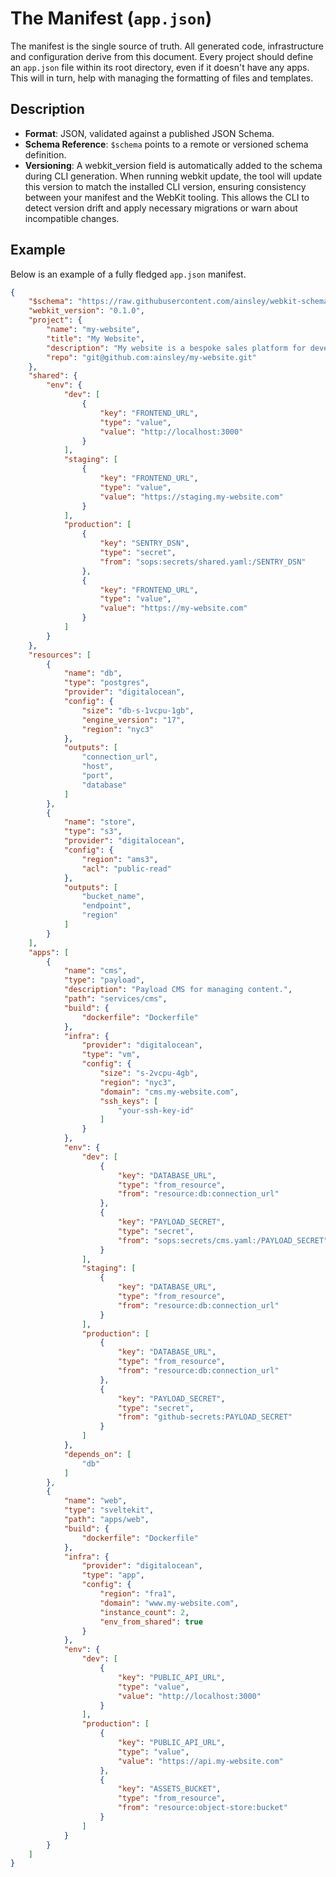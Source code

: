 # The Manifest (`app.json`)

The manifest is the single source of truth. All generated code, infrastructure and configuration derive from this
document. Every project should define an `app.json` file within its root directory, even if it doesn't have any apps.
This will in turn, help with managing the formatting of files and templates.

## Description

- **Format**: JSON, validated against a published JSON Schema.
- **Schema Reference**: `$schema` points to a remote or versioned schema definition.
- **Versioning**: A webkit_version field is automatically added to the schema during CLI generation. When running webkit
  update, the tool will update this version to match the installed CLI version, ensuring consistency between your
  manifest and the WebKit tooling. This allows the CLI to detect version drift and apply necessary migrations or warn
  about incompatible changes.

## Example

Below is an example of a fully fledged `app.json` manifest.

```json
{
    "$schema": "https://raw.githubusercontent.com/ainsley/webkit-schema/v1.0.0/schema.json",
    "webkit_version": "0.1.0",
    "project": {
        "name": "my-website",
        "title": "My Website",
        "description": "My website is a bespoke sales platform for developers and designers.",
        "repo": "git@github.com:ainsley/my-website.git"
    },
    "shared": {
        "env": {
            "dev": [
                {
                    "key": "FRONTEND_URL",
                    "type": "value",
                    "value": "http://localhost:3000"
                }
            ],
            "staging": [
                {
                    "key": "FRONTEND_URL",
                    "type": "value",
                    "value": "https://staging.my-website.com"
                }
            ],
            "production": [
                {
                    "key": "SENTRY_DSN",
                    "type": "secret",
                    "from": "sops:secrets/shared.yaml:/SENTRY_DSN"
                },
                {
                    "key": "FRONTEND_URL",
                    "type": "value",
                    "value": "https://my-website.com"
                }
            ]
        }
    },
    "resources": [
        {
            "name": "db",
            "type": "postgres",
            "provider": "digitalocean",
            "config": {
                "size": "db-s-1vcpu-1gb",
                "engine_version": "17",
                "region": "nyc3"
            },
            "outputs": [
                "connection_url",
                "host",
                "port",
                "database"
            ]
        },
        {
            "name": "store",
            "type": "s3",
            "provider": "digitalocean",
            "config": {
                "region": "ams3",
                "acl": "public-read"
            },
            "outputs": [
                "bucket_name",
                "endpoint",
                "region"
            ]
        }
    ],
    "apps": [
        {
            "name": "cms",
            "type": "payload",
            "description": "Payload CMS for managing content.",
            "path": "services/cms",
            "build": {
                "dockerfile": "Dockerfile"
            },
            "infra": {
                "provider": "digitalocean",
                "type": "vm",
                "config": {
                    "size": "s-2vcpu-4gb",
                    "region": "nyc3",
                    "domain": "cms.my-website.com",
                    "ssh_keys": [
                        "your-ssh-key-id"
                    ]
                }
            },
            "env": {
                "dev": [
                    {
                        "key": "DATABASE_URL",
                        "type": "from_resource",
                        "from": "resource:db:connection_url"
                    },
                    {
                        "key": "PAYLOAD_SECRET",
                        "type": "secret",
                        "from": "sops:secrets/cms.yaml:/PAYLOAD_SECRET"
                    }
                ],
                "staging": [
                    {
                        "key": "DATABASE_URL",
                        "type": "from_resource",
                        "from": "resource:db:connection_url"
                    }
                ],
                "production": [
                    {
                        "key": "DATABASE_URL",
                        "type": "from_resource",
                        "from": "resource:db:connection_url"
                    },
                    {
                        "key": "PAYLOAD_SECRET",
                        "type": "secret",
                        "from": "github-secrets:PAYLOAD_SECRET"
                    }
                ]
            },
            "depends_on": [
                "db"
            ]
        },
        {
            "name": "web",
            "type": "sveltekit",
            "path": "apps/web",
            "build": {
                "dockerfile": "Dockerfile"
            },
            "infra": {
                "provider": "digitalocean",
                "type": "app",
                "config": {
                    "region": "fra1",
                    "domain": "www.my-website.com",
                    "instance_count": 2,
                    "env_from_shared": true
                }
            },
            "env": {
                "dev": [
                    {
                        "key": "PUBLIC_API_URL",
                        "type": "value",
                        "value": "http://localhost:3000"
                    }
                ],
                "production": [
                    {
                        "key": "PUBLIC_API_URL",
                        "type": "value",
                        "value": "https://api.my-website.com"
                    },
                    {
                        "key": "ASSETS_BUCKET",
                        "type": "from_resource",
                        "from": "resource:object-store:bucket"
                    }
                ]
            }
        }
    ]
}
```